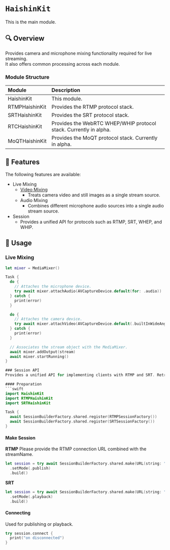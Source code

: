 # ``HaishinKit``
This is the main module.

## 🔍 Overview
Provides camera and microphone mixing functionality required for live streaming.  
It also offers common processing across each module.

### Module Structure
| Module | Description |
|:-|:-|
| HaishinKit | This module. |
| RTMPHaishinKit | Provides the RTMP protocol stack. |
| SRTHaishinKit | Provides the SRT protocol stack. |
| RTCHaishinKit | Provides the WebRTC WHEP/WHIP protocol stack. Currently in alpha. |
| MoQTHaishinKit | Provides the MoQT protocol stack. Currently in alpha. |

## 🎨 Features
The following features are available:
- Live Mixing
  - [Video Mixing](doc://HaishinKit/videomixing)  
    - Treats camera video and still images as a single stream source.  
  - Audio Mixing  
    - Combines different microphone audio sources into a single audio stream source.  
- Session  
  - Provides a unified API for protocols such as RTMP, SRT, WHEP, and WHIP.  

## 📖 Usage
### Live Mixing
```swift
let mixer = MediaMixer()

Task {
  do {
    // Attaches the microphone device.
    try await mixer.attachAudio(AVCaptureDevice.default(for: .audio))
  } catch {
    print(error)
  }

  do {
    // Attaches the camera device.
    try await mixer.attachVideo(AVCaptureDevice.default(.builtInWideAngleCamera, for: .video, position: .back))
  } catch {
    print(error)
  }

  // Associates the stream object with the MediaMixer.
  await mixer.addOutput(stream)
  await mixer.startRunning()
}

### Session API
Provides a unified API for implementing clients with RTMP and SRT. Retry handling is also performed internally by the API.

#### Preparation
```swift
import HaishinKit
import RTMPHaishinKit
import SRTHaishinKit

Task {
  await SessionBuilderFactory.shared.register(RTMPSessionFactory())
  await SessionBuilderFactory.shared.register(SRTSessionFactory())
}
```

#### Make Session
**RTMP**
Please provide the RTMP connection URL combined with the streamName.
```swift
let session = try await SessionBuilderFactory.shared.make(URL(string: "rtmp://hostname/appName/stramName"))
  .setMode(.publish)
  .build()
```
**SRT**
```swift
let session = try await SessionBuilderFactory.shared.make(URL(string: "srt://hostname:448?stream=xxxxx"))
  .setMode(.playback)
  .build()
```

#### Connecting
Used for publishing or playback.
```swift
try session.connect {
  print("on disconnected")
}
```

